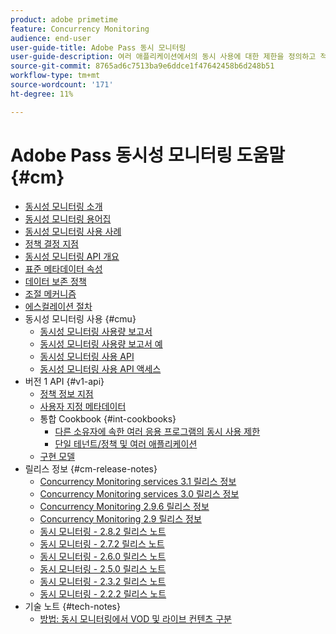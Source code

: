 ```yaml
---
product: adobe primetime
feature: Concurrency Monitoring
audience: end-user
user-guide-title: Adobe Pass 동시 모니터링
user-guide-description: 여러 애플리케이션에서의 동시 사용에 대한 제한을 정의하고 적용하는 방법에 대해 알아봅니다.
source-git-commit: 8765ad6c7513ba9e6ddce1f47642458b6d248b51
workflow-type: tm+mt
source-wordcount: '171'
ht-degree: 11%

---
```



# Adobe Pass 동시성 모니터링 도움말 {#cm}

- [동시성 모니터링 소개](cm-home.md)
- [동시성 모니터링 용어집](cm-glossary.md)
- [동시성 모니터링 사용 사례](cm-use-cases.md)
- [정책 결정 지점](cm-policy-decision-point.md)
- [동시성 모니터링 API 개요](cm-api-overview.md)
- [표준 메타데이터 속성](standard-metadata-attributes.md)
- [데이터 보존 정책](data-retention-policy.md)
- [조절 메커니즘](throttling-mechanism.md)
- [에스컬레이션 절차](cm-escalation-procedures.md)
- 동시성 모니터링 사용 {#cmu}
   - [동시성 모니터링 사용량 보고서](cm-usage-reports.md)
   - [동시성 모니터링 사용량 보고서 예](cm-usage-reports-examples.md)
   - [동시성 모니터링 사용 API](cmu-api.md)
   - [동시성 모니터링 사용 API 액세스](cmu-api-access.md)
- 버전 1 API {#v1-api}
   - [정책 정보 지점](policy-info-pt-versionone.md)
   - [사용자 지정 메타데이터](custom-metadata.md)
   - 통합 Cookbook {#int-cookbooks}
      - [다른 소유자에 속한 여러 응용 프로그램의 동시 사용 제한](restrict-concurr-usage-mult-apps.md)
      - [단일 테넌트/정책 및 여러 애플리케이션](single-tenant-policy-mult-app.md)
   - [구현 모델](implementation-models.md)
- 릴리스 정보 {#cm-release-notes}
   - [Concurrency Monitoring services 3.1 릴리스 정보](rn-cm-services-31.md)
   - [Concurrency Monitoring services 3.0 릴리스 정보](rn-cm-services-30.md)
   - [Concurrency Monitoring 2.9.6 릴리스 정보](rn-cm-296.md)
   - [Concurrency Monitoring 2.9 릴리스 정보](rn-cm-29.md)
   - [동시 모니터링 - 2.8.2 릴리스 노트](rn-cm-282.md)
   - [동시 모니터링 - 2.7.2 릴리스 노트](rn-cm-272.md)
   - [동시 모니터링 - 2.6.0 릴리스 노트](rn-cm-260.md)
   - [동시 모니터링 - 2.5.0 릴리스 노트](rn-cm-250.md)
   - [동시 모니터링 - 2.3.2 릴리스 노트](rn-cm-232.md)
   - [동시 모니터링 - 2.2.2 릴리스 노트](rn-cm-222.md)
- 기술 노트 {#tech-notes}
   - [방법: 동시 모니터링에서 VOD 및 라이브 컨텐츠 구분](vod-live-dist.md)

